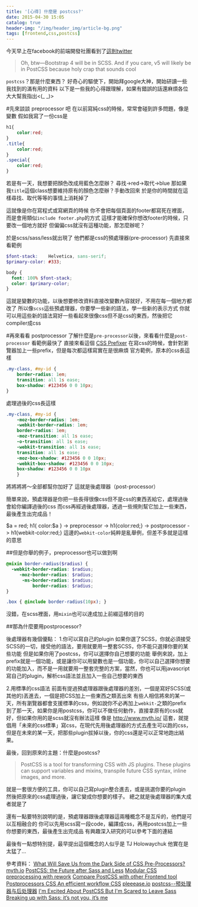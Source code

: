 ```yaml
---
title: '[心得] 什麼是 postcss?'
date: 2015-04-30 15:05
catalog: true
header-img: "/img/header_img/article-bg.png"
tags: [frontend,css,postcss]
---
```

今天早上在facebook的前端開發社團看到了[這則twitter](https://twitter.com/mdo/status/591364406816079873)

>Oh, btw—Bootstrap 4 will be in SCSS. And if you care, v5 will likely be in PostCSS because holy crap that sounds cool

`postcss`？那是什麼東西？
好奇心的驅使下，開始拜google大神，開始研讀一些我找到的滿有用的資料
以下是一些我的心得跟理解，如果有錯誤的話還麻煩各位大大幫我指出<(_ _)>

#先來談談 preprocessor 吧
在以前寫純css的時候，常常會碰到許多問題，像是變數
假如我寫了一份css是
``` css
h1{
	color:red;
}
.title{
	color:red;
}
.special{
	color:red;
}
```
若是有一天，我想要把顏色改成用藍色怎麼辦？
尋找->red->取代->blue
那如果我`title`這個class想要維持原有的顏色怎麼辦？手動改回來
於是你的時間就在這樣尋找、取代等等的事情上消耗掉了

這就像是你在寫程式或寫網頁的時候
你不會把每個頁面的footer都寫死在裡面，而是會用類似`include footer.php`的方式
這樣才能確保你想改footer的時候，只要改一個地方就好
但偏偏css就沒有這種功能，那怎麼辦呢？

於是scss/sass/less就出現了
他們都是css的預處理器(pre-processor)
先直接來看範例

``` scss
$font-stack:    Helvetica, sans-serif;
$primary-color: #333;

body {
  font: 100% $font-stack;
  color: $primary-color;
}
```
這就是變數的功能，以後想要修改資料直接改變數內容就好，不用在每一個地方都改了
所以像`scss`這些預處理器，你要學一些新的語法，學一些新的表示方式
你就可以用這些新的語法寫好一些看起來很像css但不是css的東西，然後把它compiler成css

#再來看看 postprocessor
了解什麼是`pre-processor`以後，來看看什麼是`post-processor`
看範例最快了
直接來看這個 [CSS Prefixer](http://cssprefixer.appspot.com/)
在寫css的時候，會針對瀏覽器加上一些prefix，但是每次都這樣寫實在是很麻煩
官方範例，原本的css長這樣
``` css
.my-class, #my-id {
    border-radius: 1em;
    transition: all 1s ease;
    box-shadow: #123456 0 0 10px;
}
```
處理過後的css長這樣
``` css
.my-class, #my-id {
    -moz-border-radius: 1em;
    -webkit-border-radius: 1em;
    border-radius: 1em;
    -moz-transition: all 1s ease;
    -o-transition: all 1s ease;
    -webkit-transition: all 1s ease;
    transition: all 1s ease;
    -moz-box-shadow: #123456 0 0 10px;
    -webkit-box-shadow: #123456 0 0 10px;
    box-shadow: #123456 0 0 10px
    }
```
將將將將～全部都幫你加好了
這就是後處理器（post-processor）

簡單來說，預處理器是你把一些長得很像css但不是css的東西丟給它，處理過後會給你編譯過後的css
而css再經過後處理器，透過一些規則幫它加上一些東西，最後產生出完成品！

$a = red;
h1{ color:$a } -> preprocessor -> h1{color:red;} -> postprocessor -> h1{webkit-color:red;}
這邊的`webkit-color`純粹是亂舉例，但差不多就是這樣的意思

##但是你舉的例子，preprocessor也可以做到啊
``` scss
@mixin border-radius($radius) {
  -webkit-border-radius: $radius;
     -moz-border-radius: $radius;
      -ms-border-radius: $radius;
          border-radius: $radius;
}

.box { @include border-radius(10px); }
```
沒錯，在scss裡面，用`mixin`也可以達成加上前綴這樣的目的

##那為什麼要用postprocessor?

後處理器有幾個優點：
1.你可以寫自己的plugin
如果你選了SCSS，你就必須接受SCSS的一切，接受他的語法，要用就要用一整套SCSS，你不能只選擇你要的某些功能
但是如果你用了postcss，你可以選擇你自己想要的功能
舉例來說，加上prefix就是一個功能，或是讓你可以用變數也是一個功能，你可以自己選擇你想要的功能加入，而不是一用就要用一整套完整的方案，當然，你也可以用javascript寫自己的plugin，解析css語法並且加入一些自己想要的東西

2.用標準的css語法
前面有提過預處理器跟後處理器的差別，一個是寫好SCSS(或其他的)丟進去，一個是把CSS加上一些東西之類丟出來
有些人相信將來的某一天，所有瀏覽器都會支援標準的css，例如說你不必再加上`webkit-`之類的prefix
到了那一天，如果你是用postcss，你可以不做任何動作，直接拿原有的css就好，但如果你用的是scss就沒有辦法這樣
像是 http://www.myth.io/ 這套，就提倡用「未來的css標準」寫css，在現代先用後處理器的方式去產生可以跑的css，但是在未來的某一天，把那些plugin拔掉以後，你的css還是可以正常地跑出結果。

最後，回到原來的主題：什麼是postcss?
>PostCSS is a tool for transforming CSS with JS plugins. These plugins can support variables and mixins, transpile future CSS syntax, inline images, and more.

就是一套很方便的工具，你可以自己寫plugin整合進去，或是挑選你要的plugin
然後把原來的css處理過後，讓它變成你想要的樣子。
總之就是後處理器的集大成者就是了

還有一點要特別說明的是，預處理器跟後處理器這兩種概念不是互斥的，他們是可以互相融合的
你可以先用scss寫一段code，編譯成css，再用postcss加上一些你想要的東西，最後產生出完成品
有興趣深入研究的可以參考下面的連結

最後有一點想特別提，最早提出這個概念的人似乎是 TJ Holowaychuk
他實在是太猛了...


參考資料：
[What Will Save Us from the Dark Side of CSS Pre-Processors?](http://alistapart.com/column/what-will-save-us-from-the-dark-side-of-pre-processors)
[myth.io](http://www.myth.io/)
[PostCSS: the Future after Sass and Less](http://ai.github.io/about-postcss/en/)
[Modular CSS preprocessing with rework](http://tjholowaychuk.tumblr.com/post/44267035203/modular-css-preprocessing-with-rework)
[Compare PostCSS with other Frontend tool ](https://github.com/postcss/postcss/issues/237)
[Postprocessors CSS An efficient workflow CSS](https://translate.google.fr/translate?sl=fr&tl=en&js=y&prev=_t&hl=fr&ie=UTF-8&u=http%3A%2F%2Fslides.iamvdo.me%2Fblend14%2F%23%2F&edit-text=&act=url)
[pleeease.io](http://pleeease.io/)
[postcss--预处理器与后处理器](http://motype.org/post/design/css-postprocessor)
[I'm Excited About PostCSS But I'm Scared to Leave Sass](http://davidtheclark.com/excited-about-postcss/)
[Breaking up with Sass: it’s not you, it’s me](http://benfrain.com/breaking-up-with-sass-postcss/)